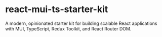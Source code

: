 # react-mui-ts-starter-kit
A modern, opinionated starter kit for building scalable React applications with MUI, TypeScript, Redux Toolkit, and React Router DOM.
